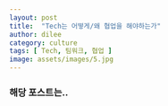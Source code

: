 ```yaml
---
layout: post
title:  "Tech는 어떻게/왜 협업을 해야하는가"
author: dilee
category: culture
tags: [ Tech, 팀워크, 협업 ]
image: assets/images/5.jpg
---
```


### 해당 포스트는..
> 
